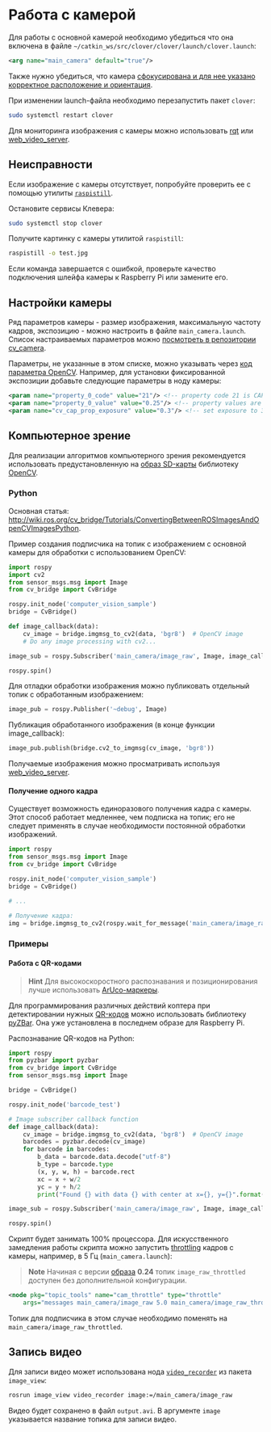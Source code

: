 # Работа с камерой

<!-- TODO: физическое подключение -->

Для работы с основной камерой необходимо убедиться что она включена в файле `~/catkin_ws/src/clover/clover/launch/clover.launch`:

```xml
<arg name="main_camera" default="true"/>
```

Также нужно убедиться, что камера [сфокусирована и для нее указано корректное расположение и ориентация](camera_setup.md).

При изменении launch-файла необходимо перезапустить пакет `clover`:

```bash
sudo systemctl restart clover
```

Для мониторинга изображения с камеры можно использовать [rqt](rviz.md) или [web_video_server](web_video_server.md).

## Неисправности

Если изображение с камеры отсутствует, попробуйте проверить ее с помощью утилиты [`raspistill`](https://www.raspberrypi.org/documentation/usage/camera/raspicam/raspistill.md).

Остановите сервисы Клевера:

```bash
sudo systemctl stop clover
```

Получите картинку с камеры утилитой `raspistill`:

```bash
raspistill -o test.jpg
```

Если команда завершается с ошибкой, проверьте качество подключения шлейфа камеры к Raspberry Pi или замените его.

## Настройки камеры

Ряд параметров камеры - размер изображения, максимальную частоту кадров, экспозицию - можно настроить в файле `main_camera.launch`. Список настраиваемых параметров можно [посмотреть в репозитории cv_camera](https://github.com/OTL/cv_camera#parameters).

Параметры, не указанные в этом списке, можно указывать через [код параметра OpenCV](https://docs.opencv.org/3.3.1/d4/d15/group__videoio__flags__base.html). Например, для установки фиксированной экспозиции добавьте следующие параметры в ноду камеры:

```xml
<param name="property_0_code" value="21"/> <!-- property code 21 is CAP_PROP_AUTO_EXPOSURE -->
<param name="property_0_value" value="0.25"/> <!-- property values are normalized as per OpenCV specs, even for "menu" controls; 0.25 means "use manual exposure" -->
<param name="cv_cap_prop_exposure" value="0.3"/> <!-- set exposure to 30% of maximum value -->
```

## Компьютерное зрение

Для реализации алгоритмов компьютерного зрения рекомендуется использовать предустановленную на [образ SD-карты](image.md) библиотеку [OpenCV](https://opencv.org).

### Python

Основная статья: http://wiki.ros.org/cv_bridge/Tutorials/ConvertingBetweenROSImagesAndOpenCVImagesPython.

Пример создания подписчика на топик с изображением с основной камеры для обработки с использованием OpenCV:

```python
import rospy
import cv2
from sensor_msgs.msg import Image
from cv_bridge import CvBridge

rospy.init_node('computer_vision_sample')
bridge = CvBridge()

def image_callback(data):
    cv_image = bridge.imgmsg_to_cv2(data, 'bgr8')  # OpenCV image
    # Do any image processing with cv2...

image_sub = rospy.Subscriber('main_camera/image_raw', Image, image_callback)

rospy.spin()
```

Для отладки обработки изображения можно публиковать отдельный топик с обработанным изображением:

```python
image_pub = rospy.Publisher('~debug', Image)
```

Публикация обработанного изображения (в конце функции image_callback):

```python
image_pub.publish(bridge.cv2_to_imgmsg(cv_image, 'bgr8'))
```

Получаемые изображения можно просматривать используя [web_video_server](web_video_server.md).

#### Получение одного кадра

Существует возможность единоразового получения кадра с камеры. Этот способ работает медленнее, чем подписка на топик; его не следует применять в случае необходимости постоянной обработки изображений.

```python
import rospy
from sensor_msgs.msg import Image
from cv_bridge import CvBridge

rospy.init_node('computer_vision_sample')
bridge = CvBridge()

# ...

# Получение кадра:
img = bridge.imgmsg_to_cv2(rospy.wait_for_message('main_camera/image_raw', Image), 'bgr8')
```

### Примеры

#### Работа с QR-кодами

> **Hint** Для высокоскоростного распознавания и позиционирования лучше использовать [ArUco-маркеры](aruco.md).

Для программирования различных действий коптера при детектировании нужных [QR-кодов](https://ru.wikipedia.org/wiki/QR-код) можно использовать библиотеку [pyZBar](https://pypi.org/project/pyzbar/). Она уже установлена в последнем образе для Raspberry Pi.

Распознавание QR-кодов на Python:

```python
import rospy
from pyzbar import pyzbar
from cv_bridge import CvBridge
from sensor_msgs.msg import Image

bridge = CvBridge()

rospy.init_node('barcode_test')

# Image subscriber callback function
def image_callback(data):
    cv_image = bridge.imgmsg_to_cv2(data, 'bgr8')  # OpenCV image
    barcodes = pyzbar.decode(cv_image)
    for barcode in barcodes:
        b_data = barcode.data.decode("utf-8")
        b_type = barcode.type
        (x, y, w, h) = barcode.rect
        xc = x + w/2
        yc = y + h/2
        print("Found {} with data {} with center at x={}, y={}".format(b_type, b_data, xc, yc))

image_sub = rospy.Subscriber('main_camera/image_raw', Image, image_callback, queue_size=1)

rospy.spin()
```

Скрипт будет занимать 100% процессора. Для искусственного замедления работы скрипта можно запустить [throttling](http://wiki.ros.org/topic_tools/throttle) кадров с камеры, например, в 5 Гц (`main_camera.launch`):

> **Note** Начиная с версии [образа](image.md) **0.24** топик `image_raw_throttled` доступен без дополнительной конфигурации.

```xml
<node pkg="topic_tools" name="cam_throttle" type="throttle"
    args="messages main_camera/image_raw 5.0 main_camera/image_raw_throttled"/>
```

Топик для подписчика в этом случае необходимо поменять на `main_camera/image_raw_throttled`.

## Запись видео

Для записи видео может использована нода [`video_recorder`](http://wiki.ros.org/image_view#image_view.2Fdiamondback.video_recorder) из пакета `image_view`:

```bash
rosrun image_view video_recorder image:=/main_camera/image_raw
```

Видео будет сохранено в файл `output.avi`. В аргументе `image` указывается название топика для записи видео.
